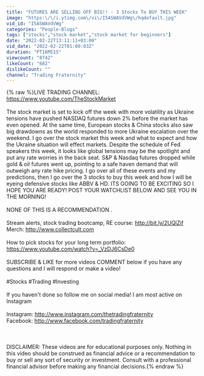 ```yaml
---
title: "FUTURES ARE SELLING OFF BIG!! - 3 Stocks To BUY THIS WEEK"
image: "https:\/\/i.ytimg.com\/vi\/I5ASWAVdVWg\/hqdefault.jpg"
vid_id: "I5ASWAVdVWg"
categories: "People-Blogs"
tags: ["stocks","stock market","stock market for beginners"]
date: "2022-02-22T13:11:11+03:00"
vid_date: "2022-02-22T01:00:03Z"
duration: "PT16M51S"
viewcount: "8742"
likeCount: "682"
dislikeCount: ""
channel: "Trading Fraternity"
---
```

{% raw %}LIVE TRADING CHANNEL: <a rel="nofollow" target="blank" href="https://www.youtube.com/TheStockMarket">https://www.youtube.com/TheStockMarket</a><br /><br />The stock market is set to kick off the week with more volatility as Ukraine tensions have pushed NASDAQ futures down 2% before the market has even opened. At the same time, European stocks &amp; China stocks also saw big drawdowns as the world responded to more Ukraine escalation over the weekend. I go over the stock market this week and what to expect and how the Ukraine situation will effect markets. Despite the schedule of Fed speakers this week, it looks like global tensions may be the spotlight and put any rate worries in the back seat. S&amp;P &amp; Nasdaq futures dropped while gold &amp; oil futures went up, pointing to a safe haven demand that will outweigh any rate hike pricing. I go over all of these events and my predictions, then I go over the 3 stocks to buy this week and how I will be eyeing defensive stocks like ABBV &amp; HD. ITS GOING TO BE EXCITING SO I HOPE YOU ARE READY! POST YOUR WATCHLIST BELOW AND SEE YOU IN THE MORNING! <br /><br />NONE OF THIS IS A RECOMMENDATION .  <br /> <br />Stream alerts, stock trading bootcamp, RE course: <a rel="nofollow" target="blank" href="http://bit.ly/2UQlZif">http://bit.ly/2UQlZif</a> <br />Merch: <a rel="nofollow" target="blank" href="http://www.collectcult.com">http://www.collectcult.com</a><br /><br />How to pick stocks for your long term portfolio: <a rel="nofollow" target="blank" href="https://www.youtube.com/watch?v=_VzDJ6CsDe0">https://www.youtube.com/watch?v=_VzDJ6CsDe0</a><br /><br />SUBSCRIBE &amp; LIKE for more videos COMMENT below if you have any questions and I will respond or make a video! <br /><br />#Stocks #Trading #Investing<br /><br />If you haven't done so follow me on social media! I am most active on Instagram <br /><br />Instagram: <a rel="nofollow" target="blank" href="http://www.instagram.com/thetradingfraternity">http://www.instagram.com/thetradingfraternity</a><br />Facebook: <a rel="nofollow" target="blank" href="http://www.facebook.com/tradingfraternity">http://www.facebook.com/tradingfraternity</a><br /><br /><br /><br />DISCLAIMER: These videos are for educational purposes only. Nothing in this video should be construed as financial advice or a recommendation to buy or sell any sort of security or investment. Consult with a professional financial advisor before making any financial decisions.{% endraw %}
